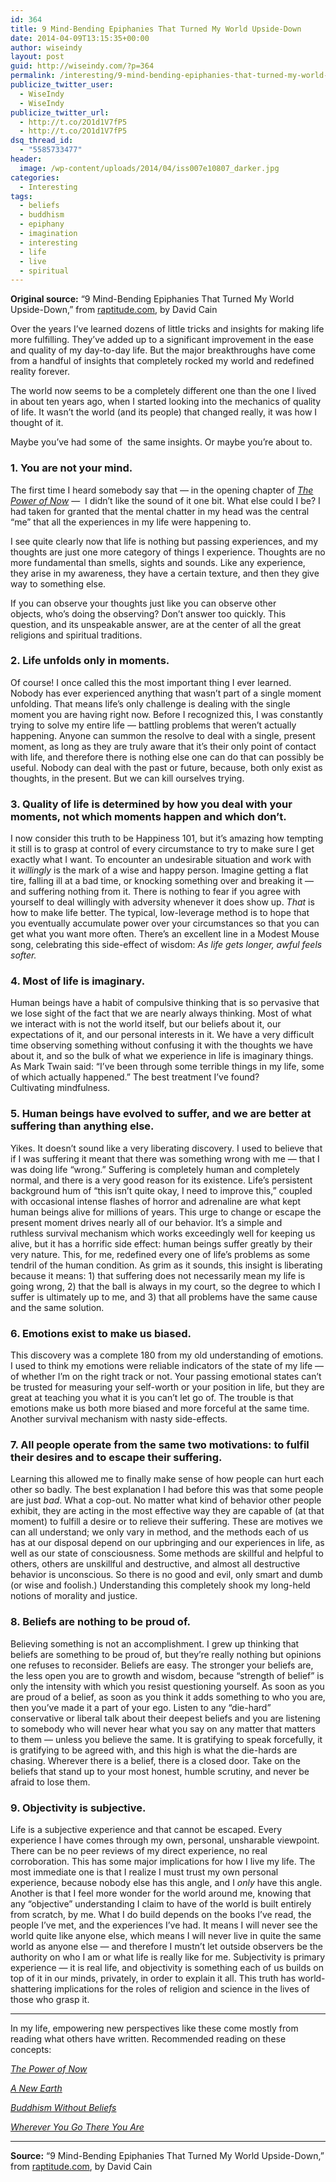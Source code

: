 ```yaml
---
id: 364
title: 9 Mind-Bending Epiphanies That Turned My World Upside-Down
date: 2014-04-09T13:15:35+00:00
author: wiseindy
layout: post
guid: http://wiseindy.com/?p=364
permalink: /interesting/9-mind-bending-epiphanies-that-turned-my-world-upside-down/
publicize_twitter_user:
  - WiseIndy
  - WiseIndy
publicize_twitter_url:
  - http://t.co/2O1d1V7fP5
  - http://t.co/2O1d1V7fP5
dsq_thread_id:
  - "5585733477"
header:
  image: /wp-content/uploads/2014/04/iss007e10807_darker.jpg
categories:
  - Interesting
tags:
  - beliefs
  - buddhism
  - epiphany
  - imagination
  - interesting
  - life
  - live
  - spiritual
---
```

<strong>Original source:</strong> “9 Mind-Bending Epiphanies That Turned My World Upside-Down,” from <a href="http://www.raptitude.com/2010/10/9-mind-bending-epiphanies-that-turned-my-world-upside-down/" target="_blank">raptitude.com</a>, by David Cain

Over the years I’ve learned dozens of little tricks and insights for making life more fulfilling. They’ve added up to a significant improvement in the ease and quality of my day-to-day life. But the major breakthroughs have come from a handful of insights that completely rocked my world and redefined reality forever.

<!--more-->

The world now seems to be a completely different one than the one I lived in about ten years ago, when I started looking into the mechanics of quality of life. It wasn’t the world (and its people) that changed really, it was how I thought of it.

Maybe you’ve had some of  the same insights. Or maybe you’re about to.
<h3 style="font-weight: bold;">1. You are not your mind.</h3>
The first time I heard somebody say that — in the opening chapter of <em><a title="The Power of Now" href="http://amzn.to/1hB7bUt" target="_blank">The Power of Now</a></em> —  I didn’t like the sound of it one bit. What else could I be? I had taken for granted that the mental chatter in my head was the central “me” that all the experiences in my life were happening to.

I see quite clearly now that life is nothing but passing experiences, and my thoughts are just one more category of things I experience. Thoughts are no more fundamental than smells, sights and sounds. Like any experience, they arise in my awareness, they have a certain texture, and then they give way to something else.

If you can observe your thoughts just like you can observe other objects, who’s doing the observing? Don’t answer too quickly. This question, and its unspeakable answer, are at the center of all the great religions and spiritual traditions.
<h3 style="font-weight: bold;">2. Life unfolds only in moments.</h3>
Of course! I once called this the most important thing I ever learned. Nobody has ever experienced anything that wasn’t part of a single moment unfolding. That means life’s only challenge is dealing with the single moment you are having right now. Before I recognized this, I was constantly trying to solve my entire life — battling problems that weren’t actually happening. Anyone can summon the resolve to deal with a single, present moment, as long as they are truly aware that it’s their only point of contact with life, and therefore there is nothing else one can do that can possibly be useful. Nobody can deal with the past or future, because, both only exist as thoughts, in the present. But we can kill ourselves trying.<span id="more-3531"></span>
<h3 style="font-weight: bold;">3. Quality of life is determined by how you deal with your moments, not which moments happen and which don’t.</h3>
I now consider this truth to be Happiness 101, but it’s amazing how tempting it still is to grasp at control of every circumstance to try to make sure I get exactly what I want. To encounter an undesirable situation and work with it <em>willingly</em> is the mark of a wise and happy person. Imagine getting a flat tire, falling ill at a bad time, or knocking something over and breaking it — and suffering nothing from it. There is nothing to fear if you agree with yourself to deal willingly with adversity whenever it does show up. <em>That</em> is how to make life better. The typical, low-leverage method is to hope that you eventually accumulate power over your circumstances so that you can get what you want more often. There’s an excellent line in a Modest Mouse song, celebrating this side-effect of wisdom: <em>As life gets longer, awful feels softer.</em>
<h3 style="font-weight: bold;">4. Most of life is imaginary.</h3>
Human beings have a habit of compulsive thinking that is so pervasive that we lose sight of the fact that we are nearly always thinking. Most of what we interact with is not the world itself, but our beliefs about it, our expectations of it, and our personal interests in it. We have a very difficult time observing something without confusing it with the thoughts we have about it, and so the bulk of what we experience in life is imaginary things. As Mark Twain said: “I’ve been through some terrible things in my life, some of which actually happened.” The best treatment I’ve found? Cultivating mindfulness.
<h3 style="font-weight: bold;">5. Human beings have evolved to suffer, and we are better at suffering than anything else.</h3>
Yikes. It doesn’t sound like a very liberating discovery. I used to believe that if I was suffering it meant that there was something wrong with me — that I was doing life “wrong.” Suffering is completely human and completely normal, and there is a very good reason for its existence. Life’s persistent background hum of “this isn’t quite okay, I need to improve this,” coupled with occasional intense flashes of horror and adrenaline are what kept human beings alive for millions of years. This urge to change or escape the present moment drives nearly all of our behavior. It’s a simple and ruthless survival mechanism which works exceedingly well for keeping us alive, but it has a horrific side effect: human beings suffer greatly by their very nature. This, for me, redefined every one of life’s problems as some tendril of the human condition. As grim as it sounds, this insight is liberating because it means: 1) that suffering does not necessarily mean my life is going wrong, 2) that the ball is always in my court, so the degree to which I suffer is ultimately up to me, and 3) that all problems have the same cause and the same solution.
<h3 style="font-weight: bold;">6. Emotions exist to make us biased.</h3>
This discovery was a complete 180 from my old understanding of emotions. I used to think my emotions were reliable indicators of the state of my life — of whether I’m on the right track or not. Your passing emotional states can’t be trusted for measuring your self-worth or your position in life, but they are great at teaching you what it is you can’t let go of. The trouble is that emotions make us both more biased and more forceful at the same time. Another survival mechanism with nasty side-effects.
<h3 style="font-weight: bold;">7. All people operate from the same two motivations: to fulfil their desires and to escape their suffering.</h3>
Learning this allowed me to finally make sense of how people can hurt each other so badly. The best explanation I had before this was that some people are just <em>bad</em>. What a cop-out. No matter what kind of behavior other people exhibit, they are acting in the most effective way they are capable of (at that moment) to fulfill a desire or to relieve their suffering. These are motives we can all understand; we only vary in method, and the methods each of us has at our disposal depend on our upbringing and our experiences in life, as well as our state of consciousness. Some methods are skillful and helpful to others, others are unskillful and destructive, and almost all destructive behavior is unconscious. So there is no good and evil, only smart and dumb (or wise and foolish.) Understanding this completely shook my long-held notions of morality and justice.
<h3 style="font-weight: bold;">8. Beliefs are nothing to be proud of.</h3>
Believing something is not an accomplishment. I grew up thinking that beliefs are something to be proud of, but they’re really nothing but opinions one refuses to reconsider. Beliefs are easy. The stronger your beliefs are, the less open you are to growth and wisdom, because “strength of belief” is only the intensity with which you resist questioning yourself. As soon as you are proud of a belief, as soon as you think it adds something to who you are, then you’ve made it a part of your ego. Listen to any “die-hard” conservative or liberal talk about their deepest beliefs and you are listening to somebody who will never hear what you say on any matter that matters to them — unless you believe the same. It is gratifying to speak forcefully, it is gratifying to be agreed with, and this high is what the die-hards are chasing. Wherever there is a belief, there is a closed door. Take on the beliefs that stand up to your most honest, humble scrutiny, and never be afraid to lose them.
<h3 style="font-weight: bold;">9. Objectivity is subjective.</h3>
Life is a subjective experience and that cannot be escaped. Every experience I have comes through my own, personal, unsharable viewpoint. There can be no peer reviews of my direct experience, no real corroboration. This has some major implications for how I live my life. The most immediate one is that I realize I must trust my own personal experience, because nobody else has this angle, and I <em>only</em> have this angle. Another is that I feel more wonder for the world around me, knowing that any “objective” understanding I claim to have of the world is built entirely from scratch, by me. What I do build depends on the books I’ve read, the people I’ve met, and the experiences I’ve had. It means I will never see the world quite like anyone else, which means I will never live in quite the same world as anyone else — and therefore I mustn’t let outside observers be the authority on who I am or what life is really like for me. Subjectivity is primary experience — it is real life, and objectivity is something each of us builds on top of it in our minds, privately, in order to explain it all. This truth has world-shattering implications for the roles of religion and science in the lives of those who grasp it.

***

In my life, empowering new perspectives like these come mostly from reading what others have written. Recommended reading on these concepts:

<em><a href="http://amzn.to/1hB7bUt">The Power of Now</a></em>

<em><a href="http://amzn.to/1oLxbGm" target="_blank">A New Earth</a>
</em>

<em><a href="http://amzn.to/1qi4MoG">Buddhism Without Beliefs</a>
</em>

<em><a href="http://amzn.to/1hB7rTm">Wherever You Go There You Are</a></em>

***

<strong>Source:</strong> “9 Mind-Bending Epiphanies That Turned My World Upside-Down,” from <a href="http://www.raptitude.com/2010/10/9-mind-bending-epiphanies-that-turned-my-world-upside-down/" target="_blank">raptitude.com</a>, by David Cain